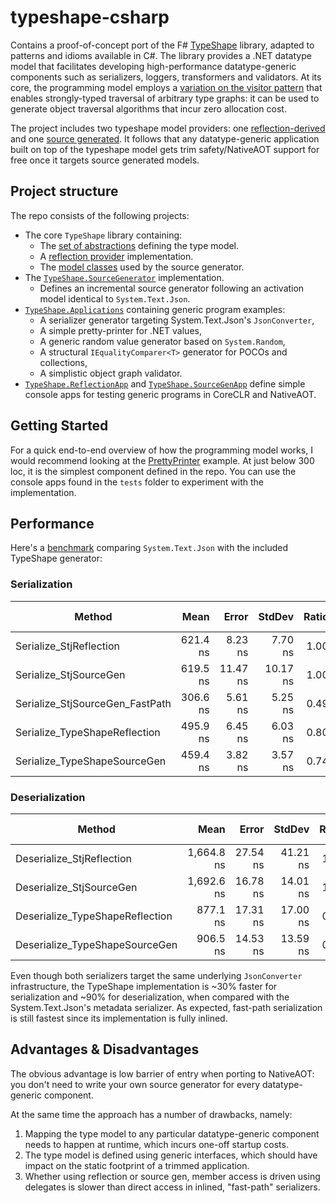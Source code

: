 # typeshape-csharp

Contains a proof-of-concept port of the F# [TypeShape](https://github.com/eiriktsarpalis/TypeShape) library, adapted to patterns and idioms available in C#.
The library provides a .NET datatype model that facilitates developing high-performance datatype-generic components such as serializers, loggers, transformers and validators.
At its core, the programming model employs a [variation on the visitor pattern](https://www.microsoft.com/en-us/research/publication/generalized-algebraic-data-types-and-object-oriented-programming/) that enables strongly-typed traversal of arbitrary type graphs: it can be used to generate object traversal algorithms that incur zero allocation cost.

The project includes two typeshape model providers: one [reflection-derived](https://github.com/eiriktsarpalis/typeshape-csharp/tree/main/src/TypeShape/ReflectionProvider) and one [source generated](https://github.com/eiriktsarpalis/typeshape-csharp/tree/main/src/TypeShape.SourceGenerator).
It follows that any datatype-generic application built on top of the typeshape model gets trim safety/NativeAOT support for free once it targets source generated models.

## Project structure

The repo consists of the following projects:

* The core `TypeShape` library containing:
  * The [set of abstractions](https://github.com/eiriktsarpalis/typeshape-csharp/tree/main/src/TypeShape/Abstractions) defining the type model.
  * A [reflection provider](https://github.com/eiriktsarpalis/typeshape-csharp/tree/main/src/TypeShape/ReflectionProvider) implementation.
  * The [model classes](https://github.com/eiriktsarpalis/typeshape-csharp/tree/main/src/TypeShape/SourceGenModel) used by the source generator.
* The [`TypeShape.SourceGenerator`](https://github.com/eiriktsarpalis/typeshape-csharp/tree/main/src/TypeShape.SourceGenerator) implementation.
  * Defines an incremental source generator following an activation model identical to `System.Text.Json`.
* [`TypeShape.Applications`](https://github.com/eiriktsarpalis/typeshape-csharp/tree/main/src/TypeShape.Applications) containing generic program examples:
  * A serializer generator targeting System.Text.Json's `JsonConverter`,
  * A simple pretty-printer for .NET values,
  * A generic random value generator based on `System.Random`,
  * A structural `IEqualityComparer<T>` generator for POCOs and collections,
  * A simplistic object graph validator.
* [`TypeShape.ReflectionApp`](https://github.com/eiriktsarpalis/typeshape-csharp/tree/main/tests/TypeShape.ReflectionApp) and [`TypeShape.SourceGenApp`](https://github.com/eiriktsarpalis/typeshape-csharp/tree/main/tests/TypeShape.SourceGenApp) define simple console apps for testing generic programs in CoreCLR and NativeAOT.

## Getting Started

For a quick end-to-end overview of how the programming model works, I would recommend looking at the [PrettyPrinter](https://github.com/eiriktsarpalis/typeshape-csharp/tree/main/src/TypeShape.Applications/PrettyPrinter) example. At just below 300 loc, it is the simplest component defined in the repo. You can use the console apps found in the `tests` folder to experiment with the implementation.

## Performance

Here's a [benchmark](https://github.com/eiriktsarpalis/typeshape-csharp/blob/main/tests/TypeShape.Benchmarks/JsonBenchmark.cs) comparing `System.Text.Json` with the included TypeShape generator:

### Serialization

|                          Method |     Mean |    Error |   StdDev | Ratio | RatioSD |   Gen0 | Allocated | Alloc Ratio |
|-------------------------------- |---------:|---------:|---------:|------:|--------:|-------:|----------:|------------:|
|         Serialize_StjReflection | 621.4 ns |  8.23 ns |  7.70 ns |  1.00 |    0.00 | 0.0477 |     488 B |        1.00 |
|          Serialize_StjSourceGen | 619.5 ns | 11.47 ns | 10.17 ns |  1.00 |    0.02 | 0.0477 |     488 B |        1.00 |
| Serialize_StjSourceGen_FastPath | 306.6 ns |  5.61 ns |  5.25 ns |  0.49 |    0.01 | 0.0172 |     176 B |        0.36 |
|   Serialize_TypeShapeReflection | 495.9 ns |  6.45 ns |  6.03 ns |  0.80 |    0.01 | 0.0267 |     272 B |        0.56 |
|    Serialize_TypeShapeSourceGen | 459.4 ns |  3.82 ns |  3.57 ns |  0.74 |    0.01 | 0.0267 |     272 B |        0.56 |

### Deserialization

|                          Method |       Mean |    Error |   StdDev | Ratio | RatioSD |   Gen0 | Allocated | Alloc Ratio |
|-------------------------------- |-----------:|---------:|---------:|------:|--------:|-------:|----------:|------------:|
|       Deserialize_StjReflection | 1,664.8 ns | 27.54 ns | 41.21 ns |  1.00 |    0.00 | 0.1068 |    1080 B |        1.00 |
|        Deserialize_StjSourceGen | 1,692.6 ns | 16.78 ns | 14.01 ns |  1.00 |    0.02 | 0.1049 |    1056 B |        0.98 |
| Deserialize_TypeShapeReflection |   877.1 ns | 17.31 ns | 17.00 ns |  0.52 |    0.01 | 0.0601 |     608 B |        0.56 |
|  Deserialize_TypeShapeSourceGen |   906.5 ns | 14.53 ns | 13.59 ns |  0.53 |    0.01 | 0.0601 |     608 B |        0.56 |

Even though both serializers target the same underlying `JsonConverter` infrastructure, the TypeShape implementation is ~30% faster for serialization and ~90% for deserialization,
when compared with the System.Text.Json's metadata serializer. As expected, fast-path serialization is still fastest since its implementation is fully inlined.

## Advantages & Disadvantages

The obvious advantage is low barrier of entry when porting to NativeAOT: you don't need to write your own source generator for every datatype-generic component.

At the same time the approach has a number of drawbacks, namely:

1. Mapping the type model to any particular datatype-generic component needs to happen at runtime, which incurs one-off startup costs.
2. The type model is defined using generic interfaces, which should have impact on the static footprint of a trimmed application.
3. Whether using reflection or source gen, member access is driven using delegates is slower than direct access in inlined, "fast-path" serializers.
